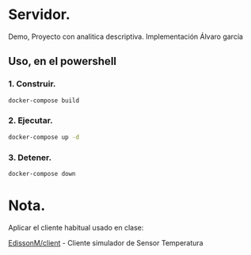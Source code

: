# Servidor.
Demo, Proyecto con analitica descriptiva. Implementación Álvaro garcía

## Uso, en el powershell
### 1. Construir.
```bash
docker-compose build
```

### 2. Ejecutar.
```bash
docker-compose up -d
```

### 3. Detener.
```bash
docker-compose down
```
# Nota.

Aplicar el cliente habitual usado en clase:

[EdissonM/client](https://github.com/EdissonM/client.git) - Cliente simulador de Sensor Temperatura
